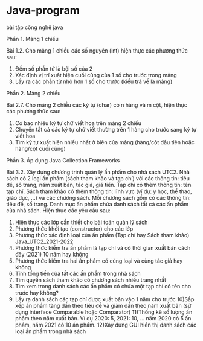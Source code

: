 # Java-program
bài tập công nghê java

Phần 1. Mảng 1 chiều

Bài 1.2. Cho mảng 1 chiều các số nguyên (int) hiện thực các phương thức sau:
1) Đếm số phần tử là bội số của 2
2) Xác định vị trí xuất hiện cuối cùng của 1 số cho trước trong mảng
3) Lấy ra các phần tử nhỏ hơn 1 số cho trước (kiểu trả về là mảng)

Phần 2. Mảng 2 chiều

Bài 2.7. Cho mảng 2 chiều các ký tự (char) có n hàng và m cột, hiện thực các phương
thức sau:
1) Có bao nhiêu ký tự chữ viết hoa trên mảng 2 chiều
2) Chuyển tất cả các ký tự chữ viết thường trên 1 hàng cho trước sang ký tự viết
hoa
3) Tìm ký tự xuất hiện nhiều nhất ở biên của mảng (hàng/cột đầu tiên hoặc
hàng/cột cuối cùng)

Phần 3. Áp dụng Java Collection Frameworks

Bài 3.2. Xây dựng chương trình quản lý ấn phẩm cho nhà sách UTC2. Nhà sách có 2 loại ấn phẩm (sách tham khảo và tạp chí) với các thông tin: tiêu đề, số trang, năm xuất bản, tác giả, giá tiền. Tạp chí có thêm thông tin: tên tạp chí. Sách tham khảo có thêm thông tin: lĩnh vực (ví dụ: y học, thể thao, giáo dục, ...) và các chương sách. Mỗi chương sách gồm có các thông tin: tiêu đề, số trang. Danh mục ấn phẩm chứa danh sách tất cả các ấn phẩm của nhà sách.
Hiện thực các yêu cầu sau:
1) Hiện thực các lớp cần thiết cho bài toán quản lý sách
2) Phương thức khởi tạo (constructor) cho các lớp
3) Phương thức xác định loại của ấn phẩm (Tạp chí hay Sách tham khảo)
Java_UTC2_2021-2022
4) Phương thức kiểm tra ấn phẩm là tạp chí và có thời gian xuất bản cách đây
(2021) 10 năm hay không
5) Phương thức kiểm tra hai ấn phẩm có cùng loại và cùng tác giả hay không
6) Tính tổng tiền của tất các ấn phẩm trong nhà sách
7) Tìm quyển sách tham khảo có chương sách nhiều trang nhất
8) Tìm xem trong danh sách các ấn phẩm có chứa một tạp chí có tên cho trước
hay không?
9) Lấy ra danh sách các tạp chí được xuất bản vào 1 năm cho trước
10)Sắp xếp ấn phẩm tăng dần theo tiêu đề và giảm dần theo năm xuất bản (sử
dụng interface Comparable hoặc Comparator)
11)Thống kê số lượng ấn phẩm theo năm xuất bản. Ví dụ 2020: 5, 2021: 10, ...
năm 2020 có 5 ấn phẩm, năm 2021 có 10 ấn phẩm.
12)Xây dựng GUI hiển thị danh sách các loại ấn phẩm trong nhà sách
